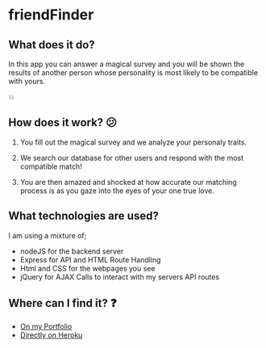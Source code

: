 # friendFinder

## What does it do?

In this app you can answer a magical survey and you will be shown the results of another person whose personality is most likely to be compatible with yours.

:boom:

## How does it work? :confused:

1. You fill out the magical survey and we analyze your personaly traits.

2. We search our database for other users and respond with the most compatible match!

3. You are then amazed and shocked at how accurate our matching process is as you gaze into the eyes of your one true love.

## What technologies are used?

I am using a mixture of;

* nodeJS for the backend server
* Express for API and HTML Route Handling
* Html and CSS for the webpages you see
* jQuery for AJAX Calls to interact with my servers API routes

## Where can I find it? :question:

* [On my Portfolio](https://izzlenizzle.github.io)
* [Directly on Heroku](https://lit-coast-80381.herokuapp.com/)